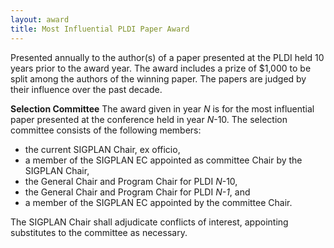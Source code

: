 ```yaml
---
layout: award
title: Most Influential PLDI Paper Award
---
```

Presented annually to the author(s) of a paper presented at the
PLDI held 10 years prior to the award year. The award includes a
prize of $1,000 to be split among the authors of the winning paper.
The papers are judged by their influence over the past decade.

**Selection Committee**
The award given in year *N* is for the most influential paper
presented at the conference held in year *N*-10. The selection
committee consists of the following members:

-   the current SIGPLAN Chair, ex officio,
-   a member of the SIGPLAN EC appointed as committee Chair by the
    SIGPLAN Chair,
-   the General Chair and Program Chair for PLDI *N*-10,
-   the General Chair and Program Chair for PLDI *N-1*, and
-   a member of the SIGPLAN EC appointed by the committee Chair.

The SIGPLAN Chair shall adjudicate conflicts of interest,
appointing substitutes to the committee as necessary.

